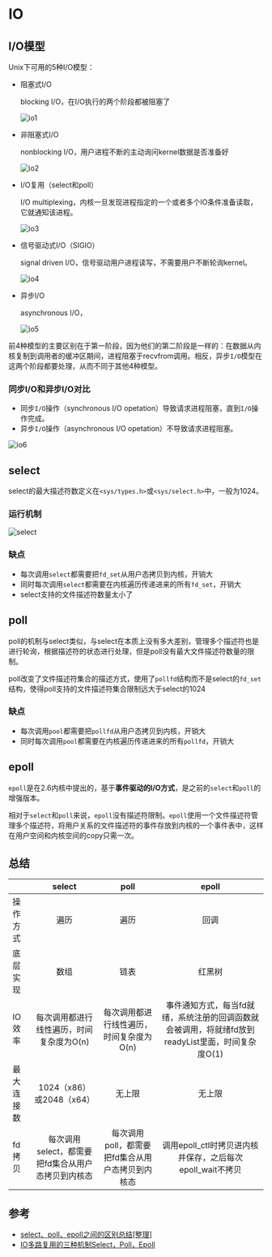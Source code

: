 # IO



## I/O模型

Unix下可用的5种I/O模型：

- 阻塞式I/O

    blocking I/O，在I/O执行的两个阶段都被阻塞了

    ![io1](res/io1.png)

- 非阻塞式I/O

    nonblocking I/O，用户进程不断的主动询问kernel数据是否准备好

    ![io2](res/io2.png)

- I/O复用（select和poll）

    I/O multiplexing，内核一旦发现进程指定的一个或者多个IO条件准备读取，它就通知该进程。

    ![io3](res/io3.png)

- 信号驱动式I/O（SIGIO）

    signal driven I/O，信号驱动用户进程读写，不需要用户不断轮询kernel。

    ![io4](res/io4.png)

- 异步I/O

    asynchronous I/O，
    
    ![io5](res/io5.png)

前4种模型的主要区别在于第一阶段，因为他们的第二阶段是一样的：在数据从内核复制到调用者的缓冲区期间，进程阻塞于recvfrom调用。相反，异步`I/O`模型在这两个阶段都要处理，从而不同于其他4种模型。

### 同步I/O和异步I/O对比

- 同步`I/O`操作（synchronous I/O opetation）导致请求进程阻塞，直到`I/O`操作完成。
- 异步`I/O`操作（asynchronous I/O opetation）不导致请求进程阻塞。

![io6](res/io6.png)



## select

select的最大描述符数定义在`<sys/types.h>`或`<sys/select.h>`中，一般为1024。

### 运行机制

![select](res/select.png)

### 缺点

- 每次调用`select`都需要把`fd_set`从用户态拷贝到内核，开销大
- 同时每次调用`select`都需要在内核遍历传递进来的所有`fd_set`，开销大
- select支持的文件描述符数量太小了



## poll

poll的机制与select类似，与select在本质上没有多大差别，管理多个描述符也是进行轮询，根据描述符的状态进行处理，但是poll没有最大文件描述符数量的限制。

poll改变了文件描述符集合的描述方式，使用了`pollfd`结构而不是select的`fd_set`结构，使得poll支持的文件描述符集合限制远大于select的1024

### 缺点

- 每次调用`pool`都需要把`pollfd`从用户态拷贝到内核，开销大
- 同时每次调用`pool`都需要在内核遍历传递进来的所有`pollfd`，开销大



## epoll

`epoll`是在2.6内核中提出的，基于**事件驱动的I/O方式**，是之前的`select`和`poll`的增强版本。

相对于`select`和`poll`来说，`epoll`没有描述符限制。`epoll`使用一个文件描述符管理多个描述符，将用户关系的文件描述符的事件存放到内核的一个事件表中，这样在用户空间和内核空间的copy只需一次。



## 总结

|            |                       select                       |                       poll                       |                            epoll                             |
| :--------- | :------------------------------------------------: | :----------------------------------------------: | :----------------------------------------------------------: |
| 操作方式   |                        遍历                        |                       遍历                       |                             回调                             |
| 底层实现   |                        数组                        |                       链表                       |                            红黑树                            |
| IO效率     |      每次调用都进行线性遍历，时间复杂度为O(n)      |     每次调用都进行线性遍历，时间复杂度为O(n)     | 事件通知方式，每当fd就绪，系统注册的回调函数就会被调用，将就绪fd放到readyList里面，时间复杂度O(1) |
| 最大连接数 |              1024（x86）或2048（x64）              |                      无上限                      |                            无上限                            |
| fd拷贝     | 每次调用select，都需要把fd集合从用户态拷贝到内核态 | 每次调用poll，都需要把fd集合从用户态拷贝到内核态 |  调用epoll_ctl时拷贝进内核并保存，之后每次epoll_wait不拷贝   |



## 参考

- [select、poll、epoll之间的区别总结[整理]](https://www.cnblogs.com/Anker/p/3265058.html)
- [IO多路复用的三种机制Select，Poll，Epoll](https://www.jianshu.com/p/397449cadc9a)

